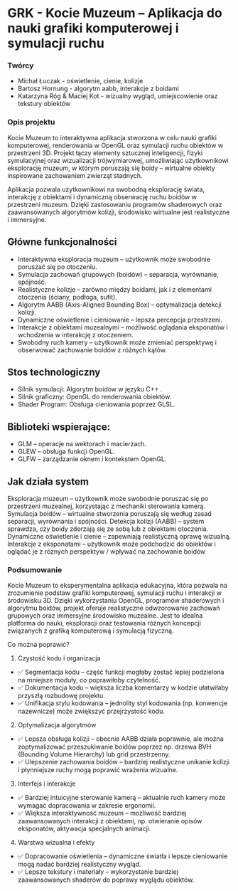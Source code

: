 # GRK - Kocie Muzeum – Aplikacja do nauki grafiki komputerowej i symulacji ruchu
### Twórcy
- Michał Łuczak - oświetlenie, cienie, kolizje
- Bartosz Hornung - algorytm aabb, interakcje z boidami
- Katarzyna Róg & Maciej Kot - wizualny wygląd, umiejscowienie oraz tekstury obiektów

### Opis projektu

Kocie Muzeum to interaktywna aplikacja stworzona w celu nauki grafiki komputerowej, renderowania w OpenGL oraz symulacji ruchu obiektów w przestrzeni 3D. Projekt łączy elementy sztucznej inteligencji, fizyki symulacyjnej oraz wizualizacji trójwymiarowej, umożliwiając użytkownikowi eksplorację muzeum, w którym poruszają się boidy – wirtualne obiekty inspirowane zachowaniem zwierząt stadnych.

Aplikacja pozwala użytkownikowi na swobodną eksplorację świata, interakcję z obiektami i dynamiczną obserwację ruchu boidów w przestrzeni muzeum. Dzięki zastosowaniu programów shaderowych oraz zaawansowanych algorytmów kolizji, środowisko wirtualne jest realistyczne i immersyjne.

## Główne funkcjonalności
- Interaktywna eksploracja muzeum – użytkownik może swobodnie poruszać się po otoczeniu.
- Symulacja zachowań grupowych (boidów) – separacja, wyrównanie, spójność.
- Realistyczne kolizje – zarówno między boidami, jak i z elementami otoczenia (ściany, podłoga, sufit).
- Algorytm AABB (Axis-Aligned Bounding Box) – optymalizacja detekcji kolizji.
- Dynamiczne oświetlenie i cieniowanie – lepsza percepcja przestrzeni.
- Interakcje z obiektami muzealnymi – możliwość oglądania eksponatów i wchodzenia w interakcję z otoczeniem.
- Swobodny ruch kamery – użytkownik może zmieniać perspektywę i obserwować zachowanie boidów z różnych kątów.

## Stos technologiczny
- Silnik symulacji: Algorytm boidów w języku C++ .
- Silnik graficzny: OpenGL do renderowania obiektów.
- Shader Program: Obsługa cieniowania poprzez GLSL.
## Biblioteki wspierające:
- GLM – operacje na wektorach i macierzach.
- GLEW – obsługa funkcji OpenGL.
- GLFW – zarządzanie oknem i kontekstem OpenGL.

## Jak działa system
Eksploracja muzeum – użytkownik może swobodnie poruszać się po przestrzeni muzealnej, korzystając z mechaniki sterowania kamerą.
Symulacja boidów – wirtualne stworzenia poruszają się według zasad separacji, wyrównania i spójności.
Detekcja kolizji (AABB) – system sprawdza, czy boidy zderzają się ze sobą lub z obiektami otoczenia.
Dynamiczne oświetlenie i cienie – zapewniają realistyczną oprawę wizualną.
Interakcje z eksponatami – użytkownik może podchodzić do obiektów i oglądać je z różnych perspektyw / wpływać na zachowanie boidów

### Podsumowanie
Kocie Muzeum to eksperymentalna aplikacja edukacyjna, która pozwala na zrozumienie podstaw grafiki komputerowej, symulacji ruchu i interakcji w środowisku 3D. Dzięki wykorzystaniu OpenGL, programów shaderowych i algorytmu boidów, projekt oferuje realistyczne odwzorowanie zachowań grupowych oraz immersyjne środowisko muzealne. Jest to idealna platforma do nauki, eksploracji oraz testowania różnych koncepcji związanych z grafiką komputerową i symulacją fizyczną.

Co można poprawić?
1. Czystość kodu i organizacja
- ✅ Segmentacja kodu – część funkcji mogłaby zostać lepiej podzielona na mniejsze moduły, co poprawiłoby czytelność.
- ✅ Dokumentacja kodu – większa liczba komentarzy w kodzie ułatwiłaby przyszłą rozbudowę projektu.
- ✅ Unifikacja stylu kodowania – jednolity styl kodowania (np. konwencje nazewnicze) może zwiększyć przejrzystość kodu.

2. Optymalizacja algorytmów
- ✅ Lepsza obsługa kolizji – obecnie AABB działa poprawnie, ale można zoptymalizować przeszukiwanie boidów poprzez np. drzewa BVH (Bounding Volume Hierarchy) lub grid przestrzenny.
- ✅ Ulepszenie zachowania boidów – bardziej realistyczne unikanie kolizji i płynniejsze ruchy mogą poprawić wrażenia wizualne.

3. Interfejs i interakcje
- ✅ Bardziej intuicyjne sterowanie kamerą – aktualnie ruch kamery może wymagać dopracowania w zakresie ergonomii.
- ✅ Większa interaktywność muzeum – możliwość bardziej zaawansowanych interakcji z obiektami, np. otwieranie opisów eksponatów, aktywacja specjalnych animacji.

4. Warstwa wizualna i efekty
- ✅ Dopracowanie oświetlenia – dynamiczne światła i lepsze cieniowanie mogą nadać bardziej realistyczny wygląd.
- ✅ Lepsze tekstury i materiały – wykorzystanie bardziej zaawansowanych shaderów do poprawy wyglądu obiektów.

